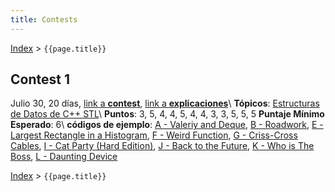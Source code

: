```yaml
---
title: Contests
---
```


[Index](index) > ```{{page.title}}```

## Contest 1
Julio 30, 20 días, [link a **contest**](https://vjudge.net/contest/315726), [link a **explicaciones**](https://docs.google.com/document/d/1sXtMsipJnSjBsvmrPrH4DSrVENmn4TAsgdKcJlVp6U8)\\
**Tópicos**: [Estructuras de Datos de C++ STL](resources/data_structures)\\
**Puntos**: 3, 5, 4, 4, 5, 4, 4, 3, 3, 5, 5, 5    **Puntaje Mínimo Esperado**: 6\\
**códigos de ejemplo**: [A - Valeriy and Deque](https://github.com/PabloMessina/Competitive-Programming-Material/blob/master/Solved%20problems/Codeforces/1180C_ValeriyAndDeque.cpp), [B - Roadwork](https://github.com/PabloMessina/Competitive-Programming-Material/blob/master/Solved%20problems/AtCoder/abc128_e_Roadwork.cpp), [E - Largest Rectangle in a Histogram](https://github.com/PabloMessina/Competitive-Programming-Material/blob/master/Solved%20problems/SPOJ/HISTOGRA_LargestRectangleInAHistogram.cpp), [F - Weird Function](https://github.com/PabloMessina/Competitive-Programming-Material/blob/master/Solved%20problems/SPOJ/WEIRDFN_WeirdFunction.cpp), [G - Criss-Cross Cables](https://github.com/PabloMessina/Competitive-Programming-Material/blob/master/Solved%20problems/kattis/crisscrosscables.cpp), [I - Cat Party (Hard Edition)](https://github.com/PabloMessina/Competitive-Programming-Material/blob/master/Solved%20problems/Codeforces/1163B2_CatParty(HardEdition).cpp), [J - Back to the Future](https://github.com/PabloMessina/Competitive-Programming-Material/blob/master/Solved%20problems/LiveArchive/7887_BackToTheFuture.cpp), [K - Who is The Boss](https://github.com/PabloMessina/Competitive-Programming-Material/blob/master/Solved%20problems/SPOJ/VBOSS_WhoIsTheBoss.cpp), [L - Daunting Device](https://github.com/PabloMessina/Competitive-Programming-Material/blob/master/Solved%20problems/URI/DauntingDevice.cpp)

[Index](index) > ```{{page.title}}```
